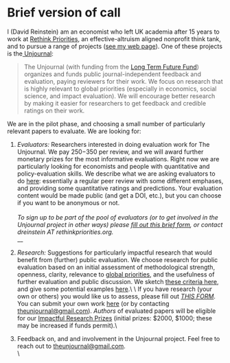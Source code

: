# Brief version of call

I (David Reinstein) am an economist who left UK academia after 15 years to work at [Rethink Priorities](https://rethinkpriorities.org/), an effective-altruism aligned nonprofit think tank, and to pursue a range of projects ([see my web page](http://davidreinstein.org/)). One of these projects is the[ Unjournal](http://bit.ly/eaunjournal):

> The Unjournal (with funding from the [Long Term Future Fund](https://funds.effectivealtruism.org/funds/far-future)) organizes and funds public journal-independent feedback and evaluation, paying reviewers for their work. We focus on research that is highly relevant to global priorities (especially in economics, social science, and impact evaluation). We will encourage better research by making it easier for researchers to get feedback and credible ratings on their work.

We are in the pilot phase, and choosing a small number of particularly relevant papers to evaluate. We are looking for:

1. _Evaluators:_ Researchers interested in doing evaluation work for The Unjournal. We pay $250-$350 per review, and we will award further monetary prizes for the most informative evaluations.  Right now we are particularly looking for economists and people with quantitative and policy-evaluation skills. We describe what we are asking evaluators to do [here](https://effective-giving-marketing.gitbook.io/unjournal-x-ea-and-global-priorities-research/key-issues-explanations-faq/policies-and-templates/guideline-for-evaluators): essentially a regular peer review with some different emphases, and providing some quantitative ratings and predictions. Your evaluation content would be made public (and get a DOI, etc.), but you can choose if you want to be anonymous or not. \
   \
   _To sign up to be part of the pool of evaluators (or to get involved in the Unjournal project in other ways) please_ [_fill out this brief form_](https://airtable.com/shrW9xpIrxNGfxkXW)_, or contact dreinstein AT rethinkpriorities.org._\
   __
2. _Research:_ Suggestions for particularly impactful research that would benefit from (further) public evaluation. We choose research for public evaluation based on an initial assessment of  methodological strength, openness, clarity, relevance to [global priorities](https://effective-giving-marketing.gitbook.io/unjournal-x-ea-and-global-priorities-research/the-field-and-ea-gp-research/what-is-ea-gp-relevant-research), and the usefulness of further evaluation and public discussion. We sketch [these criteria here](https://effective-giving-marketing.gitbook.io/unjournal-x-ea-and-global-priorities-research/policies-projects-evaluation-workflow/policies-and-templates/considering-projects), and give some potential examples [here](https://forum.effectivealtruism.org/posts/kftzYdmZf4nj2ExN7/what-pivotal-and-useful-research-would-you-like-to-see#Some\_suggested\_\_sort\_of\_things\_we\_might\_be\_looking\_for\_).\
   \
   If you have research (your own or others) you would like us to assess, please fill out [_THIS FORM_](https://airtable.com/shrdHHI0zK7rkJCP3). You can submit your own work [here](https://unjournaldev.cloud68.co/login) (or by contacting [theunjournal@gmail.com](mailto:theunjournal@gmail.com)). _Authors_ of evaluated papers will be eligible for our [Impactful Research Prizes](https://docs.google.com/document/d/1DAgVYq0LW5\_sx30XP7PeM3isBzsxvivqzxDFsZao7TA/edit?usp=sharing) (initial prizes: $2000, $1000; these may be increased if funds permit).\

3. Feedback on, and and involvement in the Unjournal project. Feel free to reach out to [theunjournal@gmail.com](mailto:theunjournal@gmail.com).\
   \
